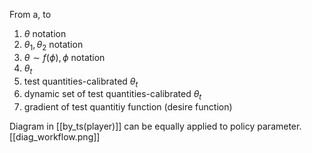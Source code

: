 From a, to
1. $\theta$ notation  
2. $\theta_1, \theta_2$ notation 
3. $\theta \sim f(\phi), \phi$ notation 
4. $\theta_t$  
5. test quantities-calibrated $\theta_t$
6. dynamic set of test quantities-calibrated $\theta_t$
7. gradient of test quantitiy function (desire function)

Diagram in [[by_ts(player)]] can be equally applied to policy parameter. [[diag_workflow.png]]